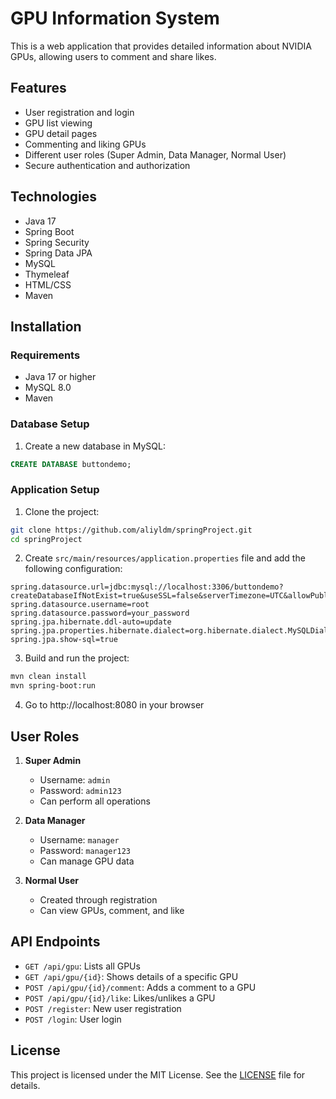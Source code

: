 # GPU Information System

This is a web application that provides detailed information about NVIDIA GPUs, allowing users to comment and share likes.

## Features

- User registration and login
- GPU list viewing
- GPU detail pages
- Commenting and liking GPUs
- Different user roles (Super Admin, Data Manager, Normal User)
- Secure authentication and authorization

## Technologies

- Java 17
- Spring Boot
- Spring Security
- Spring Data JPA
- MySQL
- Thymeleaf
- HTML/CSS
- Maven

## Installation

### Requirements

- Java 17 or higher
- MySQL 8.0
- Maven

### Database Setup

1. Create a new database in MySQL:
```sql
CREATE DATABASE buttondemo;
```

### Application Setup

1. Clone the project:
```bash
git clone https://github.com/aliyldm/springProject.git
cd springProject
```

2. Create `src/main/resources/application.properties` file and add the following configuration:
```properties
spring.datasource.url=jdbc:mysql://localhost:3306/buttondemo?createDatabaseIfNotExist=true&useSSL=false&serverTimezone=UTC&allowPublicKeyRetrieval=true
spring.datasource.username=root
spring.datasource.password=your_password
spring.jpa.hibernate.ddl-auto=update
spring.jpa.properties.hibernate.dialect=org.hibernate.dialect.MySQLDialect
spring.jpa.show-sql=true
```

3. Build and run the project:
```bash
mvn clean install
mvn spring-boot:run
```

4. Go to http://localhost:8080 in your browser

## User Roles

1. **Super Admin**
   - Username: `admin`
   - Password: `admin123`
   - Can perform all operations

2. **Data Manager**
   - Username: `manager`
   - Password: `manager123`
   - Can manage GPU data

3. **Normal User**
   - Created through registration
   - Can view GPUs, comment, and like

## API Endpoints

- `GET /api/gpu`: Lists all GPUs
- `GET /api/gpu/{id}`: Shows details of a specific GPU
- `POST /api/gpu/{id}/comment`: Adds a comment to a GPU
- `POST /api/gpu/{id}/like`: Likes/unlikes a GPU
- `POST /register`: New user registration
- `POST /login`: User login

## License

This project is licensed under the MIT License. See the [LICENSE](LICENSE) file for details. 